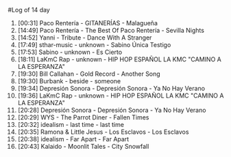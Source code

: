 #Log of 14 day

1. [00:31] Paco Rentería - GITANERÍAS - Malagueña
1. [14:49] Paco Rentería - The Best Of Paco Rentería - Sevilla Nights
1. [14:52] Yanni - Tribute - Dance With A Stranger
1. [17:49] sthar-music - unknown - Sabino Única Testigo
1. [17:53] Sabino - unknown - Es Cierto
1. [18:11] LaKmC Rap - unknown - HIP HOP ESPAÑOL LA KMC "CAMINO A LA ESPERANZA"
1. [19:30] Bill Callahan - Gold Record - Another Song
1. [19:30] Burbank - beside - someone
1. [19:34] Depresión Sonora - Depresión Sonora - Ya No Hay Verano
1. [19:36] LaKmC Rap - unknown - HIP HOP ESPAÑOL LA KMC "CAMINO A LA ESPERANZA"
1. [20:28] Depresión Sonora - Depresión Sonora - Ya No Hay Verano
1. [20:29] WYS - The Parrot Diner - Fallen Times
1. [20:32] idealism - last time - last time
1. [20:35] Ramona & Little Jesus - Los Esclavos - Los Esclavos
1. [20:38] idealism - Far Apart - Far Apart
1. [20:43] Kalaido - Moonlit Tales - City Snowfall
